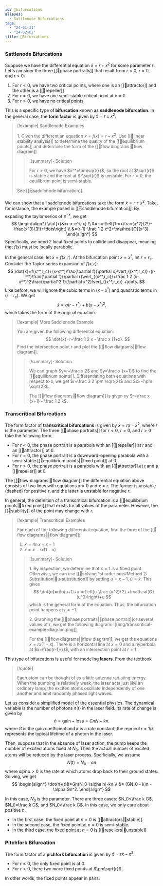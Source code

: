 ```yaml
---
id: 📙bifurcations
aliases:
  - Sattlenode Bifurcations
tags:
  - "24-01-31"
  - "24-02-02"
title: 📙Bifurcations
---
```


### Sattlenode Bifurcations

Suppose we have the differential equation $\dot{x}=r+x^2$ for some parameter $r$. Let's consider the three [[📕phase portraits]] that result from $r<0$, $r=0$, and $r>0$:
1. For $r<0$, we have two critical points, where one is an [[📘attractor]] and the other is a [[📘repeller]]
2. For $r=0$, we have one semi-stable critical point at $x=0$
3. For $r>0$, we have no critical points 

This is a specific type of **bifurcation** known as **saddlenode bifurcation**. In the general case, the **form factor** is given by $\dot{x}=r\pm x^2$. 

> [!example] Saddlenode Examples
> 
> 1\. Given the differentian equation $\dot{x}=f(x)=r-x^2$. Use [[📙linear stability analysis]] to determine the quality of the [[📘equilibrium points]] and determine the form of the [[📕flow diagrams|📕flow diagram]]
>
> > [!summary]- Solution
> > 
> > For $r>0$, we have $x^*=\pm\sqrt{r}$, so the root at $\sqrt{r}$ is stable and the root at $-\sqrt{r}$ is unstable. For $r=0$, the equilibrum point is semi-stable.
> 
> See [[🗒️saddlenode bifurcation]].

We can show that all saddlenode bifurcations take the form $\dot{x}=r\pm x^2$. Take, for instance, the example posed in [[🗒️saddlenode bifurcation]]. By expading the taylor serios of $e^{-x}$, we get
$$
\begin{align*}
\dot{x}&=r-x-e^{-x} \\
&=r-x-\left[1-x+\frac{x^2}{2!}-\frac{x^3}{3!}+\dots\right] \\
&=(r-1)-\frac 1 2 x^2+\mathcal{O}(x^3).
\end{align*}
$$
Specifically, we need $2$ local fixed points to collide and disappear, meaning that $f(x)$ must be locally parabolic.

In the general case, let $\dot{x}=f(x,r)$. At the bifurcation point $x=x^*$, let $r=r_c$. Consider the Taylor series expansion of $f(x,r)$:
$$
\dot{x}=f(x^*,r_c)+(x-x^*)\frac{\partial f}{\partial x}\vert_{(x^*,r_c)}+(r-r^*)\frac{\partial f}{\partial r}\vert_{(x^*,r_c)}+\frac 1 2 (x-x^*)^2\frac{\partial^2 f}{\partial x^2}\vert_{(x^*,r_c)} +\dots.
$$
Like before, we will ignore the cubic terms in $(x-x^*)$ and quadratic terms in $(r-r_c)$. We get 
$$
\dot{x}=a(r-r^*)+b(x-x^*)^2,
$$
which takes the form of the original equation. 

> [!example] More Saddlenode Example 
> 
> You are given the following differential equation:
> $$
> \dot{x}=r+\frac 1 2 x - \frac x {1+x}.
> $$
> Find the intersection point $r$ and plot the [[📕flow diagrams|📕flow diagram]].
> 
> > [!summary]- Solution 
> > 
> > We can graph $y=r+\frac x 2$ and $y=\frac x {x+1}$ to find the [[📘equilibrium points]]. Differentiating both equations with respect to $x$, we get $r=\frac 3 2 \pm \sqrt{2}$ and $x=-1\pm \sqrt{2}$. 
> >
> > The [[📕flow diagrams|📕flow diagram]] is given xy $r=\frac x {x+1} - \frac 1 2 x$. 

### Transcritical Bifurcations 

The form factor of **transcritical bifurcations** is given by $\dot{x}=rx-x^2$, where $r$ is the parameter. The three [[📕phase portraits]] for $r<0$, $r=0$, and $r>0$ take the following form:
- For $r<0$, the phase portrait is a parabola with an [[📘repeller]] at $r$ and an [[📘attractor]] at $0$.
- For $r=0$, the phase portrait is a downward-opening parabola with a semi-stable [[📘equilibrium points|📘fixed point]] at $0$.
- For $r>0$, the phase portrait is a parabola with an [[📘attractor]] at $r$ and a [[📘repeller]] at $0$.

The [[📕flow diagrams|📕flow diagram]] the differential equation above consists of two lines with equations $x=0$ and $x=r$. The former is unstable (dashed) for positive $r$, and the latter is unstable for negative $r$. 

In general, the definition of a transcritical bifurcation is a [[📘equilibrium points|📘fixed point]] that exists for all values of the parameter. However, the [[📙stability]] of the point may change with $r$.

> [!example] Transcritical Examples
> 
> For each of the following differential equation, find the form of the [[📕flow diagrams|📕flow diagram]]:
> 1. $\dot{x}=r\ln x + x - 1$
> 2. $\dot{x}=x-rx(1-x)$ 
> 
> > [!summary]- Solution 
> > 
> > 1\. By inspection, we determine that $x=1$ is a fibed point. Otherwise, we can use [[📙solving 1st order ode#Method 2: Substitution|📙u-substitution]] by setting $u=x-1$, $\dot{u}=\dot{x}$. This gives 
> > $$
> > \dot{u}=r\ln(u+1)+u =r\left(u-\frac {u^2}{2} +\mathcal{O}(u^3)\right)+u 
> > $$
> > which is the general form of the equation. Thus, the bifurcation point happens at $r=-1$. 
> >
> > 2\. Graphing the [[📕phase portraits|📕phase portrait]]or several values of $r$, we get the following diagram:
> > ![[img/transcritical-example-diagram.png]]
> > 
> > For the [[📕flow diagrams|📕flow diagram]], we get the equations $x=rx(1-x)$. There is a horizontal line at $x=0$ and a hyperbola at $x=\frac{r-1}{r}$, with an intersection point at $r=1$. 

This type of bifurcations is useful for modeling **lasers**. From the textbook
> [!quote] 
> 
> Each atom can be thought of as a little antenna radiating energy. When the pumping is relatively weak, the laser acts just like an ordinary lamp; the excited atoms oscillate independently of one another and emit randomly phased light waves. 
 
Let us consider a simplified model of the essential physics. The dynamical variable is the number of photons $n(t)$ in the laser field. Its rate of change is given by 
$$
\dot{n} = \text{gain} - \text{loss} = GnN-kn.
$$
where $G$ is the gain coefficient and $k$ is a rate constant; the repricol $r=1/k$ represents the typical lifetime of a photon in the laser. 

Then, suppose that in the absence of laser action, the pump keeps the number of excited atoms fixed at $N_0$. Then the actual number of excited atoms will be reduced by the laser process. Spcificially, we assume 
$$
N(t)=N_0-\alpha n 
$$ 
where $alpha>0$ is the rate at which atoms drop back to their ground states. Solving, we get 
$$
\begin{align*}
\dot{n}(t)&=Gn(N_0-\alpha n)-kn \\
&= (GN_0 - k)n - \alpha Gn^2.
\end{align*}
$$

In this case, $N_0$ is the parameter. There are three cases: $N_0<\frac k G$, $N_0=\frac k G$, and $N_0>\frac k G$. In this case, we only care about positive $n$. 
- In the first case, the fixed point at $n=0$ is [[📘attractors|📘stable]]. 
- In the second case, the fixed point at $n=0$ is semi-stable.
- In the third case, the fixed point at $n=0$ is [[📘repellers|📘unstable]]

### Pitchfork Bifurcation 

The form factor of a **pichfork bifurcation** is given by $\dot{x}=rx-x^3$. 
- For $r\leq 0$, the only fixed point is at $0$. 
- For $r>0$, there two more fixed points at $\pm\sqrt{r}$.

In other words, the fixed points appear in pairs. 
